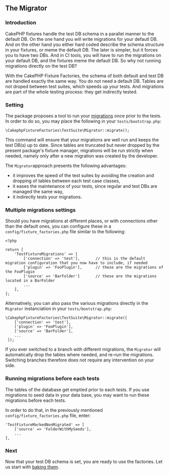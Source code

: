 ## The Migrator

### Introduction

CakePHP fixtures handle the test DB schema in a parallel manner to the default DB. On the one hand you will write migrations for your defautl DB. And on the other hand you either hard coded describe the schema structure in your fixtures, or meme the default DB. The later is simpler, but it forces you to have two DBs. And in CI tools, you will have to run the migrations on your default DB, and the fixtures meme the default DB. So why not running migrations directly on the test DB?

With the CakePHP Fixture Factories, the schema of both default and test DB are handled exactly the same way. You do not need a default DB. Tables are not droped between test suites, which speeds up your tests. And migrations are part of the whole testing process: they get indirectly tested.

### Setting 

The package proposes a tool to run your [migrations](https://book.cakephp.org/migrations/3/en/index.html) once prior to the tests. In order to do so,
you may place the following in your `tests/bootstrap.php`:
```$xslt
\CakephpFixtureFactories\TestSuite\Migrator::migrate();
```
This command will ensure that your migrations are well run and keeps the test DB(s) up to date. Since tables are truncated but never dropped by the present package's fixture manager, migrations will be run strictly when needed, namely only after a new migration was created by the developer.

The `Migrator`approach presents the following advantages:
* it improves the speed of the test suites by avoiding the creation and dropping of tables between each test case classes,
* it eases the maintenance of your tests, since regular and test DBs are managed the same way,
* it indirectly tests your migrations.

### Multiple migrations settings

Should you have migrations at different places, or with connections other than the default ones, you can configure these in a `config/fixture_factories.php` file similar to the following:
```$xslt
<?php

return [   
    'TestFixtureMigrations' => [
        ['connection' => 'test'],       // this is the default migration configuration that you now have to include, if needed
        ['plugin' => 'FooPlugin'],      // these are the migrations of the FooPlugin
        ['source' => 'BarFolder']       // these are the migrations located in a BarFolder
        ...
    ],
];
```

Alternatively, you can also pass the various migrations directly in the `Migrator` instanciation in your `tests/bootstrap.php`:
```$xslt
\CakephpFixtureFactories\TestSuite\Migrator::migrate([
    ['connection' => 'test'],       
    ['plugin' => 'FooPlugin'],      
    ['source' => 'BarFolder'],
    ...
 ]);
```

If you ever switched to a branch with different migrations, the `Migrator` will automatically drop the tables where needed, and re-run the migrations. Switching branches therefore
does not require any intervention on your side.

### Running migrations before each tests

The tables of the database get emptied prior to each tests. If you use migrations to seed data in your data base, you may want to run these migrations before each tests.

In order to do that, in the previously mentioned `config/fixture_factories.php` file, enter:

```
'TestFixtureMarkedNonMigrated' => [
    ['source' => 'FolderWithMySeeds'],
    ...
], 
```  

### Next

Now that your test DB schema is set, you are ready to use the factories. Let us start with [baking them](bake.md).

